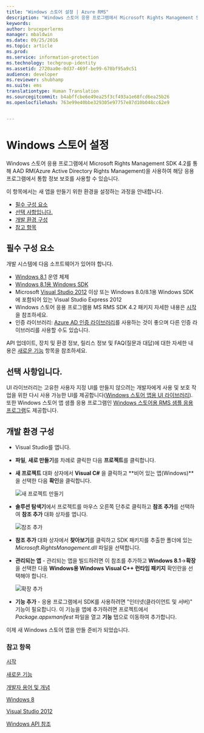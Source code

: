 ```yaml
---
title: "Windows 스토어 설정 | Azure RMS"
description: "Windows 스토어 응용 프로그램에서 Microsoft Rights Management SDK 4.2를 통해 해당 응용 프로그램에서 통합 정보 보호를 사용할 수 있습니다."
keywords: 
author: bruceperlerms
manager: mbaldwin
ms.date: 09/25/2016
ms.topic: article
ms.prod: 
ms.service: information-protection
ms.technology: techgroup-identity
ms.assetid: 2720aa0e-0d37-469f-be99-678bf95a9c51
audience: developer
ms.reviewer: shubhamp
ms.suite: ems
translationtype: Human Translation
ms.sourcegitcommit: b4abffcbe6e49ea25f3cf493a1e68fcd6ea25b26
ms.openlocfilehash: 763e99e40bbe329305e97757e87d10b048cc62e9


---
```


# Windows 스토어 설정

Windows 스토어 응용 프로그램에서 Microsoft Rights Management SDK 4.2를 통해 AAD RM(Azure Active Directory Rights Management)을 사용하여 해당 응용 프로그램에서 통합 정보 보호를 사용할 수 있습니다.

이 항목에서는 새 앱을 만들기 위한 환경을 설정하는 과정을 안내합니다.

-   [필수 구성 요소](#prerequisites)
-   [선택 사항입니다.](#optional)
-   [개발 환경 구성](#configuring-your-development-environment)
-   [참고 항목](#see-also)

## 필수 구성 요소


개발 시스템에 다음 소프트웨어가 있어야 합니다.

-   [Windows 8.1](http://windows.microsoft.com/en-US/windows-8/meet) 운영 체제
-   [Windows 8.1용 Windows SDK](https://msdn.microsoft.com/windows/desktop/bg162891.aspx)
-   Microsoft [Visual Studio 2012](http://www.microsoft.com/visualstudio/eng/products/visual-studio-overview) 이상 또는 Windows 8.0/8.1용 Windows SDK에 포함되어 있는 Visual Studio Express 2012
-   Windows 스토어 응용 프로그램용 MS RMS SDK 4.2 패키지 자세한 내용은 [시작](get-started.md)을 참조하세요.
-   인증 라이브러리: [Azure AD 인증 라이브러리](https://msdn.microsoft.com/en-us/library/jj573266.aspx)를 사용하는 것이 좋으며 다른 인증 라이브러리를 사용할 수도 있습니다.

API 업데이트, 장치 및 환경 정보, 릴리스 정보 및 FAQ(질문과 대답)에 대한 자세한 내용은 [새로운 기능](release-notes.md) 항목을 참조하세요.

## 선택 사항입니다.

UI 라이브러리는 고유한 사용자 지정 UI를 만들지 않으려는 개발자에게 사용 및 보호 작업을 위한 다시 사용 가능한 UI를 제공합니다([Windows 스토어 앱용 UI 라이브러리](https://github.com/AzureAD/rms-sdk-ui-for-windowsstore)). 또한 Windows 스토어 앱 샘플 응용 프로그램인 [Windows 스토어용 RMS 샘플 응용 프로그램](https://github.com/AzureADSamples/rms-samples-for-windowsstore)도 제공합니다.

## 개발 환경 구성


-   Visual Studio를 엽니다.
-   **파일**, **새로 만들기**를 차례로 클릭한 다음 **프로젝트**를 클릭합니다.
-   **새 프로젝트** 대화 상자에서 **Visual C\#** 을 클릭하고 **비어 있는 앱(Windows)**을 선택한 다음 **확인**을 클릭합니다.

    ![새 프로젝트 만들기](../media/winrtsetup-newproj.png)

-   **솔루션 탐색기**에서 프로젝트를 마우스 오른쪽 단추로 클릭하고 **참조 추가**를 선택하여 **참조 추가** 대화 상자를 엽니다.

    ![참조 추가](../media/winrtsetup-addref.png)

-   **참조 추가** 대화 상자에서 **찾아보기**를 클릭하고 SDK 패키지를 추출한 폴더에 있는 *Microsoft.RightsManagement.dll* 파일을 선택합니다.
-   **관리되는 앱** - 관리되는 앱을 빌드하려면 이 참조를 추가하고 **Windows 8.1**-&gt;**확장**을 선택한 다음 **Windows용 Windows Visual C++ 런타임 패키지** 확인란을 선택해야 합니다.

    ![확장 추가](../media/winrtsetup-refmngr.png)

-   **기능 추가** - 응용 프로그램에서 SDK를 사용하려면 "인터넷(클라이언트 및 서버)" 기능이 필요합니다. 이 기능을 앱에 추가하려면 프로젝트에서 *Package.appxmanifest* 파일을 열고 **기능** 탭으로 이동하여 추가합니다.

이제 새 Windows 스토어 앱을 만들 준비가 되었습니다.

### 참고 항목

[시작](get-started.md)

[새로운 기능](release-notes.md)

[개발자 용어 및 개념](core-concepts.md)

[Windows 8](http://windows.microsoft.com/en-US/windows-8/meet)

[Visual Studio 2012](http://www.microsoft.com/visualstudio/eng/products/visual-studio-overview)

[Windows API 참조](https://msdn.microsoft.com/library/dn891914.aspx)



<!--HONumber=Sep16_HO5-->


